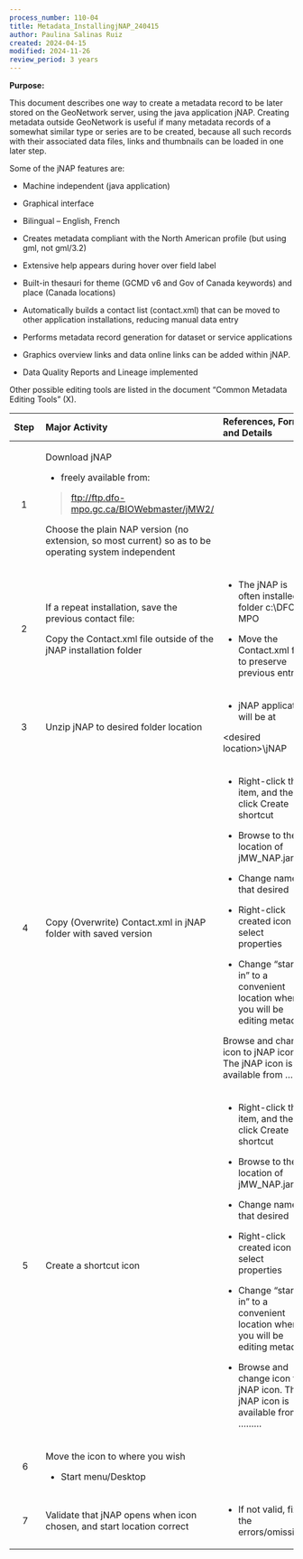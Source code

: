 ```yaml
---
process_number: 110-04
title: Metadata_InstallingjNAP_240415
author: Paulina Salinas Ruiz
created: 2024-04-15
modified: 2024-11-26
review_period: 3 years
---
```


**Purpose:**

This document describes one way to create a metadata record to be later stored on the GeoNetwork server, using the java application jNAP. Creating metadata outside GeoNetwork is useful if many metadata records of a somewhat similar type or series are to be created, because all such records with their associated data files, links and thumbnails can be loaded in one later step.

Some of the jNAP features are:

- Machine independent (java application)

- Graphical interface

- Bilingual – English, French

- Creates metadata compliant with the North American profile (but using gml, not gml/3.2)

- Extensive help appears during hover over field label

- Built-in thesauri for theme (GCMD v6 and Gov of Canada keywords) and place (Canada locations)

- Automatically builds a contact list (contact.xml) that can be moved to other application installations, reducing manual data entry

- Performs metadata record generation for dataset or service applications

- Graphics overview links and data online links can be added within jNAP.

- Data Quality Reports and Lineage implemented

Other possible editing tools are listed in the document “Common Metadata Editing Tools” (X).

<table>
<colgroup>
<col style="width: 12%" />
<col style="width: 28%" />
<col style="width: 59%" />
</colgroup>
<thead>
<tr>
<th style="text-align: left;"><strong>Step</strong> </th>
<th style="text-align: left;"><strong>Major Activity</strong> </th>
<th style="text-align: left;"><strong>References, Forms and Details</strong> </th>
</tr>
</thead>
<tbody>
<tr>
<td style="text-align: center;">1 </td>
<td><p>Download jNAP</p>
<ul>
<li><p>freely available from:</p></li>
</ul>
<blockquote>
<p><a href="ftp://ftp.dfo-mpo.gc.ca/BIOWebmaster/jMW2/">ftp://ftp.dfo-mpo.gc.ca/BIOWebmaster/jMW2/</a></p>
</blockquote>
<p>Choose the plain NAP version (no extension, so most current) so as to be operating system independent</p></td>
<td></td>
</tr>
<tr>
<td style="text-align: center;">2 </td>
<td><p>If a repeat installation, save the previous contact file:</p>
<p>Copy the Contact.xml file outside of the jNAP installation folder</p></td>
<td><ul>
<li><p>The jNAP is often installed in folder c:\DFO-MPO</p></li>
<li><p>Move the Contact.xml file to preserve previous entries</p></li>
</ul></td>
</tr>
<tr>
<td style="text-align: center;">3 </td>
<td>Unzip jNAP to desired folder location</td>
<td><ul>
<li><p>jNAP application will be at</p></li>
</ul>
<p>&lt;desired location&gt;\jNAP</p></td>
</tr>
<tr>
<td style="text-align: center;">4</td>
<td>Copy (Overwrite) Contact.xml in jNAP folder with saved version</td>
<td><ul>
<li><p>Right-click the item, and then click Create shortcut</p></li>
<li><p>Browse to the location of jMW_NAP.jar</p></li>
<li><p>Change name to that desired</p></li>
<li><p>Right-click created icon and select properties</p></li>
<li><p>Change “start in” to a convenient location where you will be editing metadata</p></li>
</ul>
<p>Browse and change icon to jNAP icon. The jNAP icon is available from ………</p></td>
</tr>
<tr>
<td style="text-align: center;">5</td>
<td>Create a shortcut icon</td>
<td><ul>
<li><p>Right-click the item, and then click Create shortcut</p></li>
<li><p>Browse to the location of jMW_NAP.jar</p></li>
<li><p>Change name to that desired</p></li>
<li><p>Right-click created icon and select properties</p></li>
<li><p>Change “start in” to a convenient location where you will be editing metadata</p></li>
<li><p>Browse and change icon to jNAP icon. The jNAP icon is available from ………</p></li>
</ul></td>
</tr>
<tr>
<td style="text-align: center;">6</td>
<td><p>Move the icon to where you wish</p>
<ul>
<li><p>Start menu/Desktop</p></li>
</ul></td>
<td></td>
</tr>
<tr>
<td style="text-align: center;">7</td>
<td>Validate that jNAP opens when icon chosen, and start location correct</td>
<td><ul>
<li><p>If not valid, fix the errors/omissions</p></li>
</ul></td>
</tr>
</tbody>
</table>
